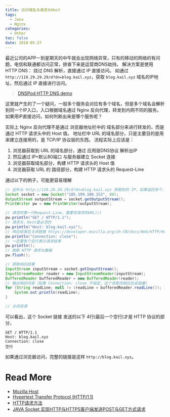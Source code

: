 ```yaml
---
title: 访问域名与请求头Host
tags:
  - Java
  - Nginx
categories:
  - Other
toc: false
date: 2018-05-27
---
```


最近公司的APP一到星期天的中午就会出现网络异常，只有的移动的网络的有问题，电信和联通都访问正常，排查下来是运营商DNS劫持。
解决方案是使用 HTTP DNS： 绕过 DNS 解析，直接通过 IP 直接访问。
如通过 `http://119.29.29.29/d?dn=blog.kail.xyz`，获取 `blog.kail.xyz` 域名的IP地址，然后通过 IP 直接进行访问。
> [DNSPod HTTP DNS demo](https://www.dnspod.cn/httpdns/demo)

这里就产生的了一个疑问，一般多个服务会对应有多个域名，但是多个域名会解析到同一个IP入口，入口根据域名通过 Nginx 反向代理，转发到内网不同的服务。如果用IP直接访问，如何判断出来是哪个服务呢？

<!-- more -->

实际上 Nginx 反向代理不是通过 浏览器地址栏中的 域名部分来进行转发的，而是通过 HTTP 请求头中的 Host 值。
地址栏中 URL 的域名部分，只是主要目的是用来建立连接用的，是 TCP/IP 协议层的东西。
流程实际上应该是：
1. 浏览器获取到 URL 的域名部分，通过 应用层DNS协议 解析出IP
2. 然后通过 IP+默认80端口 与服务器建立 Socket 连接
3. 浏览器获取域名部分，构建 HTTP 请求头的 Host 值
4. 浏览器获取 URL 的 路径部分，构建 HTTP 请求头的 Request-Line

通过以下的例子，可能更容易理解

``` java
// 监听从 http://119.29.29.29/d?dn=blog.kail.xyz 获取到的 IP，如果返回多个，随机获取一个
Socket socket = new Socket("185.199.108.153", 80);
OutputStream outputStream = socket.getOutputStream();
PrintWriter pw = new PrintWriter(outputStream);

// 请求的第一行Request-Line，需要写请求的URL(/)
pw.println("GET / HTTP/1.1");
// 请求头，Host是必须的
pw.println("Host: blog.kail.xyz");
// 响应结束后关闭链接 https://developer.mozilla.org/zh-CN/docs/Web/HTTP/Headers/Connection
pw.println("Connection: close");
// 一定要有个空行表示请求结束
pw.println();
// 刷新 HTTP 请求头数据
pw.flush();

// 获取响应结果
InputStream inputStream = socket.getInputStream();
InputStreamReader reader = new InputStreamReader(inputStream);
BufferedReader bufferedReader = new BufferedReader(reader);
// 输出响应内容（如果 Connection: close 不指定，这个读取完相应后会阻塞）
for (String readLine; null != (readLine = bufferedReader.readLine()); ) {
    System.out.println(readLine);
}

// 关闭资源
```


可以看出，这个 Socket 链接 发送的以下 4行(最后一个空行)才是 HTTP 协议的部分，

```
GET / HTTP/1.1
Host: blog.kail.xyz
Connection: close
空行
```
如果通过浏览器访问，完整的链接是这样 `http://blog.kail.xyz`。

# Read More

- [Mozilla Host](https://developer.mozilla.org/zh-CN/docs/Web/HTTP/Headers/Host)
- [Hypertext Transfer Protocol (HTTP/1.1)](https://tools.ietf.org/html/rfc7230#section-5.4)
- [HTTP请求方法](http://www.runoob.com/http/http-methods.html)
- [JAVA Socket 实现HTTP与HTTPS客户端发送POST与GET方式请求](https://blog.csdn.net/jia20003/article/details/17104791)

